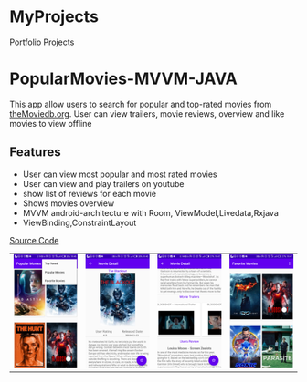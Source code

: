 # MyProjects
Portfolio Projects

# PopularMovies-MVVM-JAVA
This app allow users to search for popular and top-rated movies from [theMoviedb.org](https://www.themoviedb.org/). User can view trailers, movie reviews, overview and like movies to view offline

## Features
* User can view  most popular and most rated movies
* User can view and play trailers on youtube
* show list of reviews for each movie
* Shows movies overview
* MVVM android-architecture with Room, ViewModel,Livedata,Rxjava
* ViewBinding,ConstraintLayout

[Source Code](https://github.com/kulloveth/PopularMovies)

<table>
<tr>
<td>

 <img src =  "/assets/list.png"/>

 </td>
 <td>

 <img src ="/assets/detail.png"/>

 </td>

   <td>
<img src = "/assets/trailer.png" />
  </td>
  <td>
  <img src = "/assets/movies.png"/>
</td>
    </tr>
</table>

  

 

